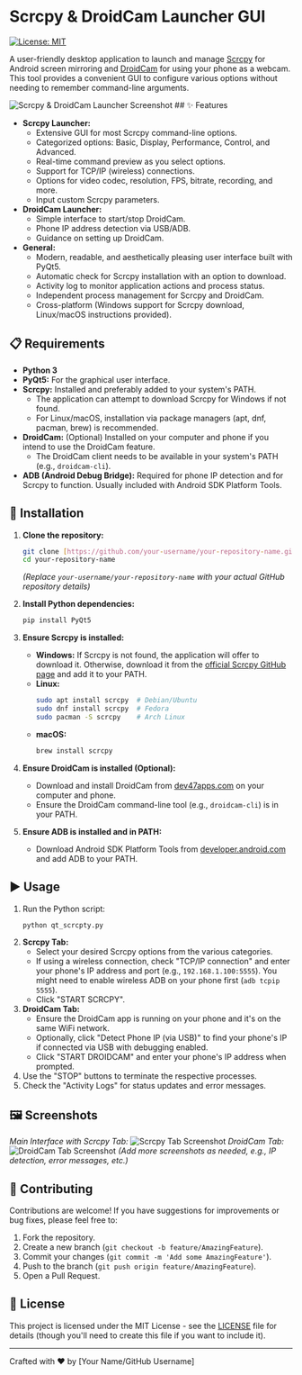 # Scrcpy & DroidCam Launcher GUI

[![License: MIT](https://img.shields.io/badge/License-MIT-yellow.svg)](https://opensource.org/licenses/MIT)

A user-friendly desktop application to launch and manage [Scrcpy](https://github.com/Genymobile/scrcpy) for Android screen mirroring and [DroidCam](https://www.dev47apps.com/) for using your phone as a webcam. This tool provides a convenient GUI to configure various options without needing to remember command-line arguments.

![Scrcpy & DroidCam Launcher Screenshot](https://i.imgur.com/your-screenshot-url.png) ## ✨ Features

* **Scrcpy Launcher:**
    * Extensive GUI for most Scrcpy command-line options.
    * Categorized options: Basic, Display, Performance, Control, and Advanced.
    * Real-time command preview as you select options.
    * Support for TCP/IP (wireless) connections.
    * Options for video codec, resolution, FPS, bitrate, recording, and more.
    * Input custom Scrcpy parameters.
* **DroidCam Launcher:**
    * Simple interface to start/stop DroidCam.
    * Phone IP address detection via USB/ADB.
    * Guidance on setting up DroidCam.
* **General:**
    * Modern, readable, and aesthetically pleasing user interface built with PyQt5.
    * Automatic check for Scrcpy installation with an option to download.
    * Activity log to monitor application actions and process status.
    * Independent process management for Scrcpy and DroidCam.
    * Cross-platform (Windows support for Scrcpy download, Linux/macOS instructions provided).

## 📋 Requirements

* **Python 3**
* **PyQt5:** For the graphical user interface.
* **Scrcpy:** Installed and preferably added to your system's PATH.
    * The application can attempt to download Scrcpy for Windows if not found.
    * For Linux/macOS, installation via package managers (apt, dnf, pacman, brew) is recommended.
* **DroidCam:** (Optional) Installed on your computer and phone if you intend to use the DroidCam feature.
    * The DroidCam client needs to be available in your system's PATH (e.g., `droidcam-cli`).
* **ADB (Android Debug Bridge):** Required for phone IP detection and for Scrcpy to function. Usually included with Android SDK Platform Tools.

## 🚀 Installation

1.  **Clone the repository:**
    ```bash
    git clone [https://github.com/your-username/your-repository-name.git](https://github.com/your-username/your-repository-name.git)
    cd your-repository-name
    ```
    *(Replace `your-username/your-repository-name` with your actual GitHub repository details)*

2.  **Install Python dependencies:**
    ```bash
    pip install PyQt5
    ```

3.  **Ensure Scrcpy is installed:**
    * **Windows:** If Scrcpy is not found, the application will offer to download it. Otherwise, download it from the [official Scrcpy GitHub page](https://github.com/Genymobile/scrcpy/releases) and add it to your PATH.
    * **Linux:**
        ```bash
        sudo apt install scrcpy  # Debian/Ubuntu
        sudo dnf install scrcpy  # Fedora
        sudo pacman -S scrcpy    # Arch Linux
        ```
    * **macOS:**
        ```bash
        brew install scrcpy
        ```

4.  **Ensure DroidCam is installed (Optional):**
    * Download and install DroidCam from [dev47apps.com](https://www.dev47apps.com/) on your computer and phone.
    * Ensure the DroidCam command-line tool (e.g., `droidcam-cli`) is in your PATH.

5.  **Ensure ADB is installed and in PATH:**
    * Download Android SDK Platform Tools from [developer.android.com](https://developer.android.com/studio/releases/platform-tools) and add ADB to your PATH.

## ▶️ Usage

1.  Run the Python script:
    ```bash
    python qt_scrcpty.py
    ```
2.  **Scrcpy Tab:**
    * Select your desired Scrcpy options from the various categories.
    * If using a wireless connection, check "TCP/IP connection" and enter your phone's IP address and port (e.g., `192.168.1.100:5555`). You might need to enable wireless ADB on your phone first (`adb tcpip 5555`).
    * Click "START SCRCPY".
3.  **DroidCam Tab:**
    * Ensure the DroidCam app is running on your phone and it's on the same WiFi network.
    * Optionally, click "Detect Phone IP (via USB)" to find your phone's IP if connected via USB with debugging enabled.
    * Click "START DROIDCAM" and enter your phone's IP address when prompted.
4.  Use the "STOP" buttons to terminate the respective processes.
5.  Check the "Activity Logs" for status updates and error messages.

## 🖼️ Screenshots

*Main Interface with Scrcpy Tab:*
![Scrcpy Tab Screenshot](https://i.imgur.com/your-scrcpy-tab-screenshot.png) *DroidCam Tab:*
![DroidCam Tab Screenshot](https://i.imgur.com/your-droidcam-tab-screenshot.png) *(Add more screenshots as needed, e.g., IP detection, error messages, etc.)*

## 🤝 Contributing

Contributions are welcome! If you have suggestions for improvements or bug fixes, please feel free to:
1.  Fork the repository.
2.  Create a new branch (`git checkout -b feature/AmazingFeature`).
3.  Commit your changes (`git commit -m 'Add some AmazingFeature'`).
4.  Push to the branch (`git push origin feature/AmazingFeature`).
5.  Open a Pull Request.

## 📜 License

This project is licensed under the MIT License - see the [LICENSE](LICENSE) file for details (though you'll need to create this file if you want to include it).

---

Crafted with ❤️ by [Your Name/GitHub Username]
